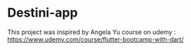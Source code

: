 # Destini-app
This project was inspired by Angela Yu course on udemy : https://www.udemy.com/course/flutter-bootcamp-with-dart/
